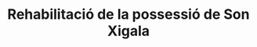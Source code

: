 ---
shortName: rehabilitacio-son-xigala
title: Rehabilitació de la possessió de Son Xigala
location: C/ Estornell Nº1, Palma
startYear: 2023
endYear: 2025
sponsor: Vibelba S.L.U.
mainImage: 
  url: /son-xigala-rehab/7_1_batcheditor_fotor
  urlhd: /son-xigala-rehab/7_1_batcheditor_fotor_main
  description: ""
images:
  - url: /son-xigala-rehab/7_1_batcheditor_fotor
    description: ""
  - url: /son-xigala-rehab/7_2_batcheditor_fotor
    description: ""
  - url: /son-xigala-rehab/7_3_batcheditor_fotor
    description: ""
  - url: /son-xigala-rehab/7_4_batcheditor_fotor
    description: ""
  - url: /son-xigala-rehab/7_5_batcheditor_fotor
    description: ""
---